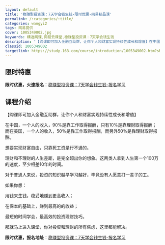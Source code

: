 ```yaml
---
layout: default
title: '稳赚型投资课：7天学会钱生钱-限时优惠-网易精品课'
permalink: /:categories/:title/
categories: wangyi2
tags: 网易提供
cover: 1005349002.jpg
keywords: 精选网课,网易云课堂,稳赚型投资课：7天学会钱生钱
description: '【购课即可加入金融互助群，让你个人和财富实现持续性成长和增值】在中国，一个人的收入，90%是靠工作取得报酬，只有10%是'
classid: 1005349002
targetlink: https://study.163.com/course/introduction/1005349002.htm?share=1&shareId=1025206652&utm_campaign=share&utm_medium=iphoneShare&utm_source=&utm_u=1025206652
---
```


## 限时特惠

**限时优惠，火速报名**：[稳赚型投资课：7天学会钱生钱-报名学习](https://study.163.com/course/introduction/1005349002.htm?share=1&shareId=1025206652&utm_campaign=share&utm_medium=iphoneShare&utm_source=&utm_u=1025206652)

## 课程介绍

【购课即可加入金融互助群，让你个人和财富实现持续性成长和增值】

在中国，一个人的收入，90%是靠工作取得报酬，只有10%是靠理财取得报酬；而在美国，一个人的收入，50%是靠工作取得报酬，而另外50%是靠理财取得报酬。

想要实现财富自由，只靠死工资是行不通的。



理财和不理财的人生差距，是完全超出你的想象。这两类人拿到人生第一个100万的速度，至少相差10年的时间。

对于普通人来说，投资的知识越早学习越好，毕竟没有人愿意打一辈子的工。



如果你想：

用钱来生钱，稳妥地赚到更高收入；

在保本的基础上，赚到最高的的收益；

最短的时间学会，最高效的投资理财技巧。



那就马上进入课堂，你对投资和理财的所有焦虑，这里都能解决。

**限时优惠，报名地址**：[稳赚型投资课：7天学会钱生钱-报名学习](https://study.163.com/course/introduction/1005349002.htm?share=1&shareId=1025206652&utm_campaign=share&utm_medium=iphoneShare&utm_source=&utm_u=1025206652)

